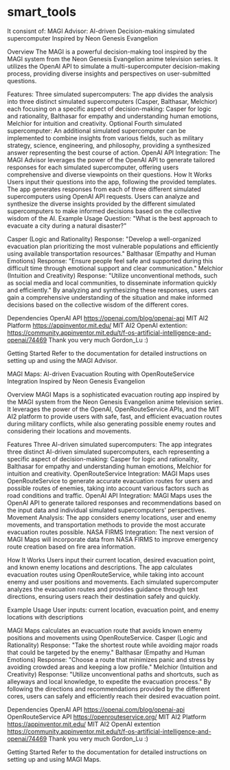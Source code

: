 # smart_tools
It consisnt of:
MAGI Advisor: AI-driven Decision-making simulated supercomputer Inspired by Neon Genesis Evangelion

Overview
The MAGI is a powerful decision-making tool inspired by the MAGI system from the Neon Genesis Evangelion anime television series. It utilizes the OpenAI API to simulate a multi-supercomputer decision-making process, providing diverse insights and perspectives on user-submitted questions.

Features:
Three simulated supercomputers: The app divides the analysis into three distinct simulated supercomputers (Casper, Balthasar, Melchior) each focusing on a specific aspect of decision-making: Casper for logic and rationality, Balthasar for empathy and understanding human emotions, Melchior for intuition and creativity.
Optional Fourth simulated supercomputer: An additional simulated supercomputer can be implemented to combine insights from various fields, such as military strategy, science, engineering, and philosophy, providing a synthesized answer representing the best course of action.
OpenAI API Integration: The MAGI Advisor leverages the power of the OpenAI API to generate tailored responses for each simulated supercomputer, offering users comprehensive and diverse viewpoints on their questions.
How It Works
Users input their questions into the app, following the provided templates.
The app generates responses from each of three different simulated supercomputers using OpenAI API requests.
Users can analyze and synthesize the diverse insights provided by the different simulated supercomputers to make informed decisions based on the collective wisdom of the AI.
Example Usage
Question: "What is the best approach to evacuate a city during a natural disaster?"

Casper (Logic and Rationality) Response: "Develop a well-organized evacuation plan prioritizing the most vulnerable populations and efficiently using available transportation resources."
Balthasar (Empathy and Human Emotions) Response: "Ensure people feel safe and supported during this difficult time through emotional support and clear communication."
Melchior (Intuition and Creativity) Response: "Utilize unconventional methods, such as social media and local communities, to disseminate information quickly and efficiently."
By analyzing and synthesizing these responses, users can gain a comprehensive understanding of the situation and make informed decisions based on the collective wisdom of the different cores.

Dependencies
OpenAI API https://openai.com/blog/openai-api
MIT AI2 Platform https://appinventor.mit.edu/
MIT AI2 OpenAI extention: https://community.appinventor.mit.edu/t/f-os-artificial-intelligence-and-openai/74469 Thank you very much Gordon_Lu :)

Getting Started
Refer to the documentation for detailed instructions on setting up and using the MAGI Advisor.


MAGI Maps: AI-driven Evacuation Routing with OpenRouteService Integration Inspired by Neon Genesis Evangelion

Overview
MAGI Maps is a sophisticated evacuation routing app inspired by the MAGI system from the Neon Genesis Evangelion anime television series. It leverages the power of the OpenAI, OpenRouteService APIs, and the MIT AI2 platform to provide users with safe, fast, and efficient evacuation routes during military conflicts, while also generating possible enemy routes and considering their locations and movements.

Features
Three AI-driven simulated supercomputers: The app integrates three distinct AI-driven simulated supercomputers, each representing a specific aspect of decision-making: Casper for logic and rationality, Balthasar for empathy and understanding human emotions, Melchior for intuition and creativity.
OpenRouteService Integration: MAGI Maps uses OpenRouteService to generate accurate evacuation routes for users and possible routes of enemies, taking into account various factors such as road conditions and traffic.
OpenAI API Integration: MAGI Maps uses the OpenAI API to generate tailored responses and recommendations based on the input data and individual simulated supercomputers' perspectives.
Movement Analysis: The app considers enemy locations, user and enemy movements, and transportation methods to provide the most accurate evacuation routes possible.
NASA FIRMS Integration: The next version of MAGI Maps will incorporate data from NASA FIRMS to improve emergency route creation based on fire area information.

How It Works
Users input their current location, desired evacuation point, and known enemy locations and descriptions.
The app calculates evacuation routes using OpenRouteService, while taking into account enemy and user positions and movements.
Each simulated supercomputer analyzes the evacuation routes and provides guidance through text directions, ensuring users reach their destination safely and quickly.

Example Usage
User inputs: current location, evacuation point, and enemy locations with descriptions

MAGI Maps calculates an evacuation route that avoids known enemy positions and movements using OpenRouteService.
Casper (Logic and Rationality) Response: "Take the shortest route while avoiding major roads that could be targeted by the enemy."
Balthasar (Empathy and Human Emotions) Response: "Choose a route that minimizes panic and stress by avoiding crowded areas and keeping a low profile."
Melchior (Intuition and Creativity) Response: "Utilize unconventional paths and shortcuts, such as alleyways and local knowledge, to expedite the evacuation process."
By following the directions and recommendations provided by the different cores, users can safely and efficiently reach their desired evacuation point.

Dependencies
OpenAI API https://openai.com/blog/openai-api
OpenRouteService API https://openrouteservice.org/
MIT AI2 Platform https://appinventor.mit.edu/
MIT AI2 OpenAI extention https://community.appinventor.mit.edu/t/f-os-artificial-intelligence-and-openai/74469 Thank you very much Gordon_Lu :)

Getting Started
Refer to the documentation for detailed instructions on setting up and using MAGI Maps.
